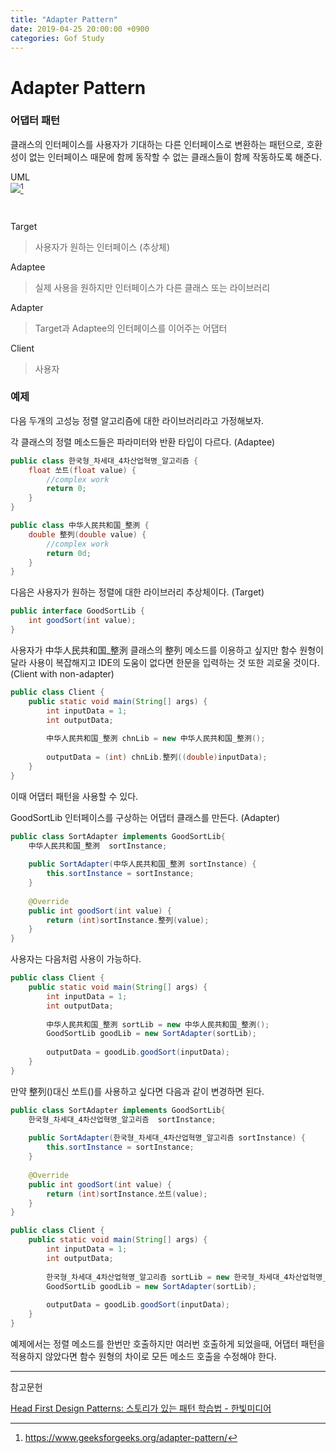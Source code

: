 ```yaml
---
title: "Adapter Pattern"
date: 2019-04-25 20:00:00 +0900
categories: Gof Study
---
```

# Adapter Pattern

### 어댑터 패턴
 클래스의 인터페이스를 사용자가 기대하는 다른 인터페이스로 변환하는 패턴으로, 호환성이 없는 인터페이스 때문에 함께 동작할 수 없는 클래스들이 함께 작동하도록 해준다.

UML  
![](https://studyteamthree.github.io/GofStudy/assets/img/Adapter_Class_Diagram.jpg)[^1]  

[^1]:https://www.geeksforgeeks.org/adapter-pattern/

  

Target
> 사용자가 원하는 인터페이스 (추상체)

Adaptee
>실제 사용을 원하지만 인터페이스가 다른 클래스 또는 라이브러리

Adapter
> Target과 Adaptee의 인터페이스를 이어주는 어댑터

Client
> 사용자


### 예제
다음 두개의 고성능 정렬 알고리즘에 대한 라이브러리라고 가정해보자.  

각 클래스의 정렬 메소드들은 파라미터와 반환 타입이 다르다. (Adaptee)

```java
public class 한국형_차세대_4차산업혁명_알고리즘 {
	float 쏘트(float value) {
		//complex work
		return 0;
	}
}

public class 中华人民共和国_整洌 {
	double 整列(double value)	{
		//complex work
		return 0d;		
	}
}
```

다음은 사용자가 원하는 정렬에 대한 라이브러리 추상체이다. (Target)

```java
public interface GoodSortLib {
	int goodSort(int value);
}
```

사용자가 中华人民共和国_整洌 클래스의 整列 메소드를 이용하고 싶지만 함수 원형이 달라 사용이 복잡해지고 IDE의 도움이 없다면 한문을 입력하는 것 또한 괴로울 것이다. (Client with non-adapter)

```java
public class Client {
	public static void main(String[] args) {
		int inputData = 1;
	    int outputData;
	    
	   	中华人民共和国_整洌 chnLib = new 中华人民共和国_整洌();
	   	
	   	outputData = (int) chnLib.整列((double)inputData);
	}
}
```

이때 어댑터 패턴을 사용할 수 있다.

GoodSortLib 인터페이스를 구상하는 어댑터 클래스를 만든다. (Adapter)

```java
public class SortAdapter implements GoodSortLib{	
	中华人民共和国_整洌  sortInstance;
	
	public SortAdapter(中华人民共和国_整洌 sortInstance) {
		this.sortInstance = sortInstance;		
	}
	
	@Override
	public int goodSort(int value) {		
		return (int)sortInstance.整列(value);
	}	
}
```

사용자는 다음처럼 사용이 가능하다.

```java
public class Client {
	public static void main(String[] args) {
		int inputData = 1;
	    int outputData;
	    
	    中华人民共和国_整洌 sortLib = new 中华人民共和国_整洌();    	
		GoodSortLib goodLib = new SortAdapter(sortLib);
		
		outputData = goodLib.goodSort(inputData);
	}
}
```

만약 整列()대신 쏘트()를 사용하고 싶다면 다음과 같이 변경하면 된다.

```java
public class SortAdapter implements GoodSortLib{	
	한국형_차세대_4차산업혁명_알고리즘  sortInstance;
	
	public SortAdapter(한국형_차세대_4차산업혁명_알고리즘 sortInstance) {
		this.sortInstance = sortInstance;		
	}
	
	@Override
	public int goodSort(int value) {		
		return (int)sortInstance.쏘트(value);
	}	
}
```

```java
public class Client {
	public static void main(String[] args) {
		int inputData = 1;
	    int outputData;
	    
	   	한국형_차세대_4차산업혁명_알고리즘 sortLib = new 한국형_차세대_4차산업혁명_알고리즘();    	
		GoodSortLib goodLib = new SortAdapter(sortLib);
		
		outputData = goodLib.goodSort(inputData);
	}
}
```



예제에서는 정렬 메소드를 한번만 호출하지만 여러번 호출하게 되었을때, 어댑터 패턴을 적용하지 않았다면 함수 원형의 차이로 모든 메소드 호출을 수정해야 한다.

---

참고문헌

[Head First Design Patterns: 스토리가 있는 패턴 학습법 - 한빛미디어](http://www.hanbit.co.kr/store/books/look.php?p_code=B9860513241)


